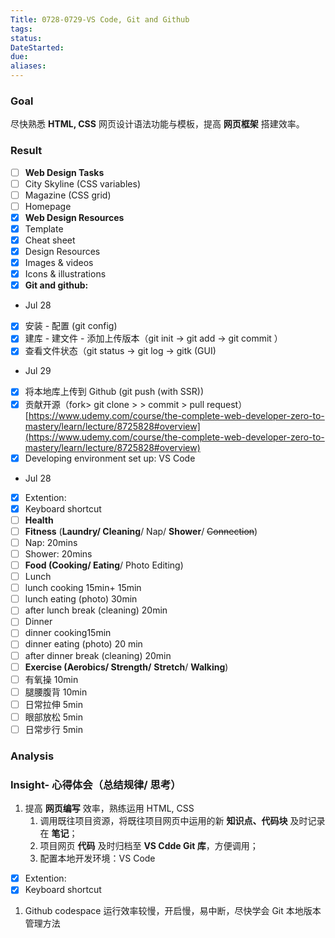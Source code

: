 ```yaml
---
Title: 0728-0729-VS Code, Git and Github
tags:
status:
DateStarted:
due:
aliases:
---
```


### Goal

尽快熟悉 **HTML, CSS** 网页设计语法功能与模板，提高 **网页框架** 搭建效率。

### **Result**

- [ ] **Web Design Tasks**
- [ ] City Skyline (CSS variables)
- [ ] Magazine (CSS grid)
- [ ] Homepage
- [x] **Web Design Resources**
- [x] Template
- [x] Cheat sheet
- [x] Design Resources
- [x] Images & videos
- [x] Icons & illustrations
- [x] **Git and github:**
- Jul 28
- [x] 安装 - 配置 (git config)
- [x] 建库 - 建文件 - 添加上传版本（git init -> git add -> git commit ）
- [x] 查看文件状态（git status -> git log -> gitk (GUI)
- Jul 29
- [x] 将本地库上传到 Github (git push (with SSR))
- [x] 贡献开源（fork> git clone > <modify file> > commit > pull request）
      [https://www.udemy.com/course/the-complete-web-developer-zero-to-mastery/learn/lecture/8725828#overview](https://www.udemy.com/course/the-complete-web-developer-zero-to-mastery/learn/lecture/8725828#overview)
- [x] Developing environment set up: VS Code
- Jul 28
- [x] Extention:
- [x] Keyboard shortcut
- [ ] **Health**
- [ ] **Fitness** (**Laundry/ Cleaning**/ Nap/ **Shower**/ ~~Connection~~)
- [ ] Nap: 20mins
- [ ] Shower: 20mins
- [ ] **Food (Cooking/ Eating**/ Photo Editing)
- [ ] Lunch
- [ ] lunch cooking 15min+ 15min
- [ ] lunch eating (photo) 30min
- [ ] after lunch break (cleaning) 20min
- [ ] Dinner
- [ ] dinner cooking15min
- [ ] dinner eating (photo) 20 min
- [ ] after dinner break (cleaning) 20min
- [ ] **Exercise (Aerobics/ Strength/** **Stretch**/ **Walking**)
- [ ] 有氧操 10min
- [ ] 腿腰腹背 10min
- [ ] 日常拉伸 5min
- [ ] 眼部放松 5min
- [ ] 日常步行 5min

### Analysis

### Insight- 心得体会（总结规律/ 思考）

1. 提高 **网页编写** 效率，熟练运用 HTML, CSS
   1. 调用既往项目资源，将既往项目网页中运用的新 **知识点、代码块** 及时记录在 **笔记**；
   2. 项目网页 **代码** 及时归档至 **VS Cdde Git 库**，方便调用；
   3. 配置本地开发环境：VS Code

- [x] Extention:
- [x] Keyboard shortcut

1. Github codespace 运行效率较慢，开启慢，易中断，尽快学会 Git 本地版本管理方法

###
